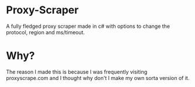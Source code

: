 # Proxy-Scraper
A fully fledged proxy scraper made in c# with options to change the protocol, region and ms/timeout.

# Why?
The reason I made this is because I was frequently visiting proxyscrape.com and I thought why don't I make my own sorta version of it.
